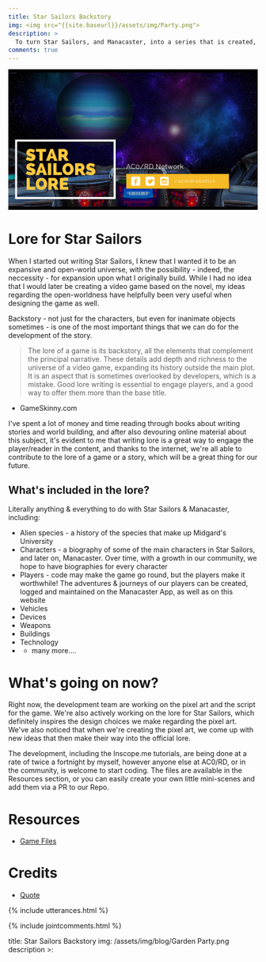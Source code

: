 ```yaml
---
title: Star Sailors Backstory
img: <img src="{{site.baseurl}}/assets/img/Party.png">
description: >
  To turn Star Sailors, and Manacaster, into a series that is created, played, and expanded upon by people all over the world, we need to write some lore, or a backstory. To increase the likelihood and quality of sequels, we need to identify and nail down what the universe of Star Sailors is about. [1](http://allianceofdroids.org.au/aod/2020/01/06/redesigning-acord-facebook-page)
comments: true
---
```


![](/assets/img/party.png)

# Lore for Star Sailors

When I started out writing Star Sailors, I knew that I wanted it to be an expansive and open-world universe, with the possibility - indeed, the neccessity - for expansion upon what I originally build. While I had no idea that I would later be creating a video game based on the novel, my ideas regarding the open-worldness have helpfully been very useful when designing the game as well.

Backstory - not just for the characters, but even for inanimate objects sometimes - is one of the most important things that we can do for the development of the story.

> The lore of a game is its backstory, all the elements that complement the principal narrative. These details add depth and richness to the universe of a video game, expanding its history outside the main plot. It is an aspect that is sometimes overlooked by developers, which is a mistake. Good lore writing is essential to engage players, and a good way to offer them more than the base title.

- GameSkinny.com

I've spent a lot of money and time reading through books about writing stories and world building, and after also devouring online material about this subject, it's evident to me that writing lore is a great way to engage the player/reader in the content, and thanks to the internet, we're all able to contribute to the lore of a game or a story, which will be a great thing for our future.

## What's included in the lore?
Literally anything & everything to do with Star Sailors & Manacaster, including:

* Alien species - a history of the species that make up Midgard's University
* Characters - a biography of some of the main characters in Star Sailors, and later on, Manacaster. Over time, with a growth  in our community, we hope to have biographies for every character
* Players - code may make the game go round, but the players make it worthwhile! The adventures & journeys of our players can be created, logged and maintained on the Manacaster App, as well as on this website
* Vehicles
* Devices
* Weapons
* Buildings
* Technology
* + many more....

# What's going on now?
Right now, the development team are working on the pixel art and the script for the game. We're also actively working on the lore for Star Sailors, which definitely inspires the design choices we make regarding the pixel art. We've also noticed that when we're creating the pixel art, we come up with new ideas that then make their way into the official lore.

The development, including the Inscope.me tutorials, are being done at a rate of twice a fortnight by myself, however anyone else at AC0/RD, or in the community, is welcome to start coding. The files are available in the Resources section, or you can easily create your own little mini-scenes and add them via a PR to our Repo.

# Resources
* [Game Files](http://github.com/acord-robotics/manacaster)

# Credits
* [Quote](https://www.gameskinny.com/ow6z1/telling-stories-the-importance-of-lore-in-video-games)

{% include utterances.html %}

{% include jointcomments.html %}

title: Star Sailors Backstory
img: /assets/img/blog/Garden Party.png
description >:
  
